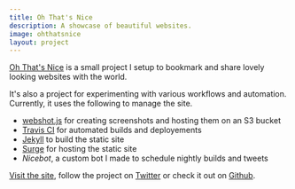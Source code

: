 ```yaml
---
title: Oh That's Nice
description: A showcase of beautiful websites.
image: ohthatsnice
layout: project
---
```


[Oh That's Nice](https://ohthatsnice.net) is a small project I setup to bookmark and share lovely looking websites with the world.

It's also a project for experimenting with various workflows and automation. Currently, it uses the following to manage the site.

* [webshot.js](https://github.com/jjgrainger/webshot) for creating screenshots and hosting them on an S3 bucket
* [Travis CI](https://travis-ci.org/jjgrainger/ohthatsnice) for automated builds and deployements
* [Jekyll](https://jekyllrb.com) to build the static site
* [Surge](https://surge.sh) for hosting the static site
* _Nicebot_, a custom bot I made to schedule nightly builds and tweets

[Visit the site](https://ohthatsnice.net), follow the project on [Twitter](https://twitter.com/OhThatsNice_) or check it out on [Github](https://github.com/jjgrainger/ohthatsnice).
